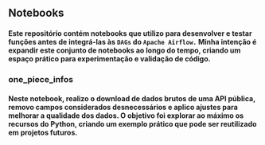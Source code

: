 ## Notebooks
 
#### Este repositório contém notebooks que utilizo para desenvolver e testar funções antes de integrá-las às `DAGs` do `Apache Airflow.` Minha intenção é expandir este conjunto de notebooks ao longo do tempo, criando um espaço prático para experimentação e validação de código.

### one_piece_infos
#### Neste notebook, realizo o download de dados brutos de uma API pública, removo campos considerados desnecessários e aplico ajustes para melhorar a qualidade dos dados. O objetivo foi explorar ao máximo os recursos do Python, criando um exemplo prático que pode ser reutilizado em projetos futuros.